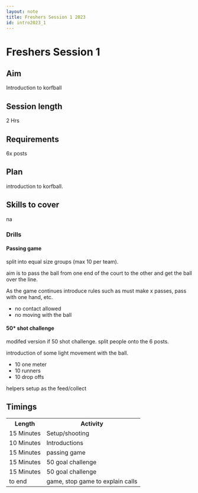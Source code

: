 ```yaml
---
layout: note
title: Freshers Session 1 2023
id: intro2023_1
---
```


# Freshers Session 1

## Aim
Introduction to korfball
## Session length 
2 Hrs

## Requirements
6x posts

## Plan
introduction to korfball. 

## Skills to cover

na

### Drills

#### Passing game
split into equal size groups (max 10 per team).

aim is to pass the ball from one end of the court to the other and get the ball over the line.

As the game continues introduce rules such as must make x passes, pass with one hand, etc.

* no contact allowed
* no moving with the ball

#### 50* shot challenge

modifed version if 50 shot challenge. split people onto the 6 posts.

introduction of some light movement with the ball.

* 10 one meter
* 10 runners
* 10 drop offs

helpers setup as the feed/collect

## Timings
<table>
<tr>
 <th>Length</th>
 <th>Activity</th>
</tr>
<tr>
 <td>15 Minutes </td>
 <td>Setup/shooting</td> 
</tr>
<tr>
 <td>10 Minutes</td>
 <td>Introductions</td>
</tr>
<tr>
 <td>15 Minutes</td>
 <td>passing game</td>
</tr>
<tr>
 <td>15 Minutes</td>
 <td>50 goal challenge</td>
</tr>
<tr>
 <td>15 Minutes</td>
 <td>50 goal challenge</td>
</tr> 
<!-- 70 min -->
<tr> 
 <td>to end </td>
 <td>game, stop game to explain calls</td>
</tr>
</table>

